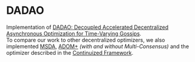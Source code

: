 # DADAO
Implementation of [DADAO: Decoupled Accelerated Decentralized Asynchronous Optimization for Time-Varying Gossips]( https://hal.archives-ouvertes.fr/hal-03737694/document ). \
To compare our work to other decentralized optimizers, we also implemented [MSDA](https://arxiv.org/pdf/1702.08704.pdf), [ADOM+](https://openreview.net/attachment?id=L8-54wkift&name=supplementary_material) _(with and without Multi-Consensus)_ and the optimizer described in the [Continuized Framework](https://arxiv.org/pdf/2106.07644.pdf).

